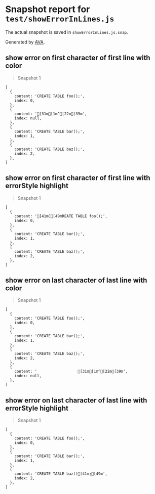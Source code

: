 # Snapshot report for `test/showErrorInLines.js`

The actual snapshot is saved in `showErrorInLines.js.snap`.

Generated by [AVA](https://ava.li).

## show error on first character of first line with color

> Snapshot 1

    [
      {
        content: 'CREATE TABLE foo();',
        index: 0,
      },
      {
        content: '[31m[1m^[22m[39m',
        index: null,
      },
      {
        content: 'CREATE TABLE bar();',
        index: 1,
      },
      {
        content: 'CREATE TABLE baz();',
        index: 2,
      },
    ]

## show error on first character of first line with errorStyle highlight

> Snapshot 1

    [
      {
        content: '[41mC[49mREATE TABLE foo();',
        index: 0,
      },
      {
        content: 'CREATE TABLE bar();',
        index: 1,
      },
      {
        content: 'CREATE TABLE baz();',
        index: 2,
      },
    ]

## show error on last character of last line with color

> Snapshot 1

    [
      {
        content: 'CREATE TABLE foo();',
        index: 0,
      },
      {
        content: 'CREATE TABLE bar();',
        index: 1,
      },
      {
        content: 'CREATE TABLE baz();',
        index: 2,
      },
      {
        content: '                  [31m[1m^[22m[39m',
        index: null,
      },
    ]

## show error on last character of last line with errorStyle highlight

> Snapshot 1

    [
      {
        content: 'CREATE TABLE foo();',
        index: 0,
      },
      {
        content: 'CREATE TABLE bar();',
        index: 1,
      },
      {
        content: 'CREATE TABLE baz()[41m;[49m',
        index: 2,
      },
    ]
